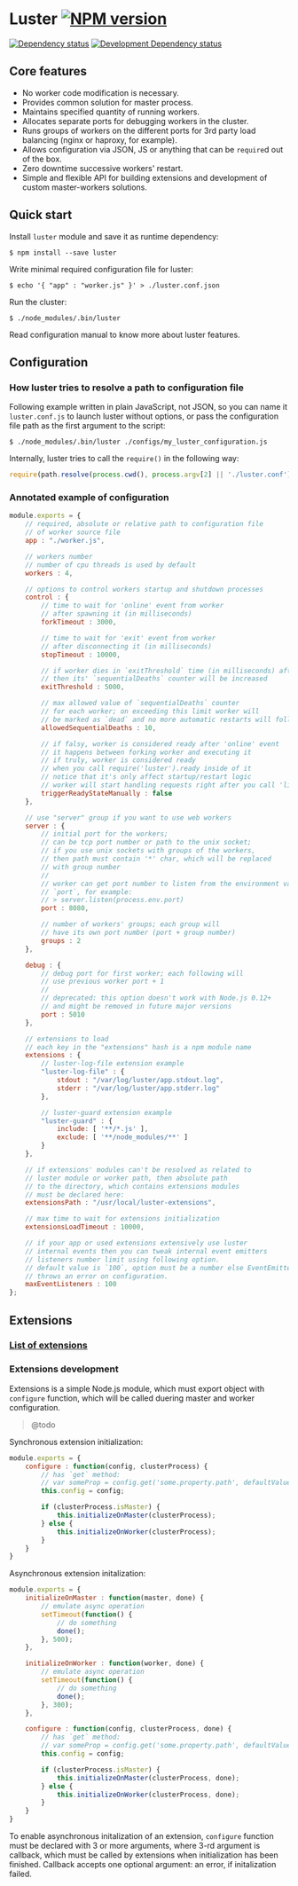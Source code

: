 Luster [![NPM version][npm-image]][npm-link]
======

[![Dependency status][deps-image]][deps-link]
[![Development Dependency status][devdeps-image]][devdeps-link]

## Core features

* No worker code modification is necessary.
* Provides common solution for master process.
* Maintains specified quantity of running workers.
* Allocates separate ports for debugging workers in the cluster.
* Runs groups of workers on the different ports for 3rd party load balancing (nginx or haproxy, for example).
* Allows configuration via JSON, JS or anything that can be `require`d out of the box.
* Zero downtime successive workers' restart.
* Simple and flexible API for building extensions and development of custom master-workers solutions.

## Quick start

Install `luster` module and save it as runtime dependency:

```console
$ npm install --save luster
```

Write minimal required configuration file for luster:

```console
$ echo '{ "app" : "worker.js" }' > ./luster.conf.json
```

Run the cluster:

```console
$ ./node_modules/.bin/luster
```

Read configuration manual to know more about luster features.

## Configuration

### How luster tries to resolve a path to configuration file

Following example written in plain JavaScript, not JSON, so you can name it
`luster.conf.js` to launch luster without options,
or pass the configuration file path as the first argument to the script:

```console
$ ./node_modules/.bin/luster ./configs/my_luster_configuration.js
```

Internally, luster tries to call the `require()` in the following way:

```javascript
require(path.resolve(process.cwd(), process.argv[2] || './luster.conf'));
```

### Annotated example of configuration

```javascript
module.exports = {
    // required, absolute or relative path to configuration file
    // of worker source file
    app : "./worker.js",

    // workers number
    // number of cpu threads is used by default
    workers : 4,

    // options to control workers startup and shutdown processes
    control : {
        // time to wait for 'online' event from worker
        // after spawning it (in milliseconds)
        forkTimeout : 3000,

        // time to wait for 'exit' event from worker
        // after disconnecting it (in milliseconds)
        stopTimeout : 10000,

        // if worker dies in `exitThreshold` time (in milliseconds) after start,
        // then its' `sequentialDeaths` counter will be increased
        exitThreshold : 5000,

        // max allowed value of `sequentialDeaths` counter
        // for each worker; on exceeding this limit worker will
        // be marked as `dead` and no more automatic restarts will follow.
        allowedSequentialDeaths : 10,

        // if falsy, worker is considered ready after 'online' event
        // it happens between forking worker and executing it
        // if truly, worker is considered ready
        // when you call require('luster').ready inside of it
        // notice that it's only affect startup/restart logic
        // worker will start handling requests right after you call 'listen' inside of it
        triggerReadyStateManually : false
    },

    // use "server" group if you want to use web workers
    server : {
        // initial port for the workers;
        // can be tcp port number or path to the unix socket;
        // if you use unix sockets with groups of the workers,
        // then path must contain '*' char, which will be replaced
        // with group number
        //
        // worker can get port number to listen from the environment variable
        // `port`, for example:
        // > server.listen(process.env.port)
        port : 8080,

        // number of workers' groups; each group will
        // have its own port number (port + group number)
        groups : 2
    },

    debug : {
        // debug port for first worker; each following will
        // use previous worker port + 1
        //
        // deprecated: this option doesn't work with Node.js 0.12+
        // and might be removed in future major versions
        port : 5010
    },

    // extensions to load
    // each key in the "extensions" hash is a npm module name
    extensions : {
        // luster-log-file extension example
        "luster-log-file" : {
            stdout : "/var/log/luster/app.stdout.log",
            stderr : "/var/log/luster/app.stderr.log"
        },

        // luster-guard extension example
        "luster-guard" : {
            include: [ '**/*.js' ],
            exclude: [ '**/node_modules/**' ]
        }
    },

    // if extensions' modules can't be resolved as related to
    // luster module or worker path, then absolute path
    // to the directory, which contains extensions modules
    // must be declared here:
    extensionsPath : "/usr/local/luster-extensions",

    // max time to wait for extensions initialization
    extensionsLoadTimeout : 10000,

    // if your app or used extensions extensively use luster
    // internal events then you can tweak internal event emitters
    // listeners number limit using following option.
    // default value is `100`, option must be a number else EventEmitter
    // throws an error on configuration.
    maxEventListeners : 100
};
```

## Extensions

### [List of extensions](https://github.com/nodules/luster/wiki/Extensions)

### Extensions development

Extensions is a simple Node.js module, which must export object with `configure` function,
which will be called duering master and worker configuration.

> @todo

Synchronous extension initialization:
```javascript
module.exports = {
    configure : function(config, clusterProcess) {
        // has `get` method:
        // var someProp = config.get('some.property.path', defaultValue);
        this.config = config;

        if (clusterProcess.isMaster) {
            this.initializeOnMaster(clusterProcess);
        } else {
            this.initializeOnWorker(clusterProcess);
        }
    }
}
```

Asynchronous extension initalization:
```javascript
module.exports = {
    initializeOnMaster : function(master, done) {
        // emulate async operation
        setTimeout(function() {
            // do something
            done();
        }, 500);
    },

    initializeOnWorker : function(worker, done) {
        // emulate async operation
        setTimeout(function() {
            // do something
            done();
        }, 300);
    },

    configure : function(config, clusterProcess, done) {
        // has `get` method:
        // var someProp = config.get('some.property.path', defaultValue);
        this.config = config;

        if (clusterProcess.isMaster) {
            this.initializeOnMaster(clusterProcess, done);
        } else {
            this.initializeOnWorker(clusterProcess, done);
        }
    }
}
```

To enable asynchronous initalization of an extension, `configure` function must be declared with 3 or more arguments,
where 3-rd argument is callback, which must be called by extensions when initialization has been finished.
Callback accepts one optional argument: an error, if initalization failed.

[npm-image]: https://img.shields.io/npm/v/luster.svg?style=flat
[npm-link]: https://npmjs.org/package/luster
[deps-image]: https://img.shields.io/david/nodules/luster.svg?style=flat
[deps-link]: https://david-dm.org/nodules/luster
[devdeps-image]: https://img.shields.io/david/dev/nodules/luster.svg?style=flat
[devdeps-link]: https://david-dm.org/nodules/luster#info=devDependencies
